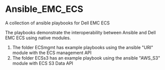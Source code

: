 # Ansible_EMC_ECS
A collection of ansible playbooks for Dell EMC ECS

The playbooks demonstrate the interoperability between Ansible and Dell EMC ECS using native modules.
1. The folder ECSmgmt has example playbooks using the ansible "URI" module with the ECS management API
2. The folder ECSs3 has an example playbook using the ansible "AWS_S3" module with ECS S3 Data API
